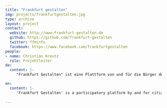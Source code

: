 ```yaml
---
title: "Frankfurt gestalten"
img: projects/frankfurtgestalten.jpg
type: archive
layout: project
contact:
  website: http://www.frankfurt-gestalten.de
  github: https://github.com/frankfurt-gestalten
  twitter: ffminfo
  facebook: https://www.facebook.com/frankfurtgestalten
people:
- name: Christian Kreutz
  role: Projektleiter
de:
  content: |-
     "Frankfurt Gestalten" ist eine Plattform von und für die Bürger der Stadt Frankfurt. Wir glauben, dass es viele großartige Ideen für eine bessere Stadt gibt und wollen dabei helfen, die Menschen hinter diesen Ideen zu vernetzen. Wir dokumentieren lokalpolitische Ereignisse in der Nachbarschaft und sind ein Radar der Stadtgestaltung.

en:
  content: |-
     'Frankfurt Gestalten' is a participatory platform by and for citizens in Frankfurt. We believe, that there are many great ideas for a better city and want to connect the people behind these ideas. We document events in local politics and serve as a radar for urban development. 
     
---
```


